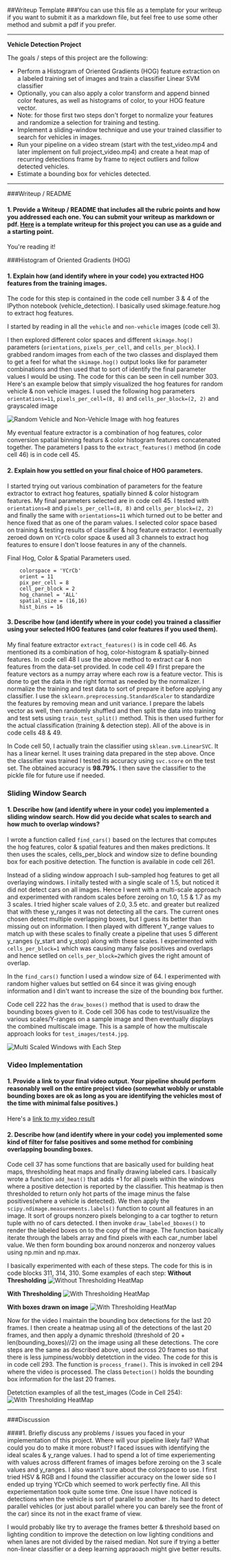##Writeup Template
###You can use this file as a template for your writeup if you want to submit it as a markdown file, but feel free to use some other method and submit a pdf if you prefer.

---

**Vehicle Detection Project**

The goals / steps of this project are the following:

* Perform a Histogram of Oriented Gradients (HOG) feature extraction on a labeled training set of images and train a classifier Linear SVM classifier
* Optionally, you can also apply a color transform and append binned color features, as well as histograms of color, to your HOG feature vector. 
* Note: for those first two steps don't forget to normalize your features and randomize a selection for training and testing.
* Implement a sliding-window technique and use your trained classifier to search for vehicles in images.
* Run your pipeline on a video stream (start with the test_video.mp4 and later implement on full project_video.mp4) and create a heat map of recurring detections frame by frame to reject outliers and follow detected vehicles.
* Estimate a bounding box for vehicles detected.
---
###Writeup / README

#### 1. Provide a Writeup / README that includes all the rubric points and how you addressed each one.  You can submit your writeup as markdown or pdf.  [Here](https://github.com/udacity/CarND-Vehicle-Detection/blob/master/writeup_template.md) is a template writeup for this project you can use as a guide and a starting point.  

You're reading it!

###Histogram of Oriented Gradients (HOG)

#### 1. Explain how (and identify where in your code) you extracted HOG features from the training images.

The code for this step is contained in the code cell number 3 & 4 of the IPython notebook (vehicle_detection). I basically used skimage.feature.hog to extract hog features.

I started by reading in all the `vehicle` and `non-vehicle` images (code cell 3).


I then explored different color spaces and different `skimage.hog()` parameters (`orientations`, `pixels_per_cell`, and `cells_per_block`).  I grabbed random images from each of the two classes and displayed them to get a feel for what the `skimage.hog()` output looks like for parameter combinations and then used that to sort of identify the final parameter values I would be using. The code for this can be seen in cell number 303. Here's an example below that simply visualized the hog features for random vehicle & non vehicle images. I used the following hog parameters `orientations=11`, `pixels_per_cell=(8, 8)` and `cells_per_block=(2, 2)` and grayscaled image

![Random Vehicle and Non-Vehicle Image with hog features](output_images/random.png?raw=true)

My eventual feature extractor is a combination of hog features, color conversion spatial binning featurs & color histogram features concatenated together. The parameters I pass to the `extract_features()` method (in code cell 46) is in code cell 45.

#### 2. Explain how you settled on your final choice of HOG parameters.

I started trying out various combination of parameters for the feature extractor to extract hog features, spatially binned & color histogram features. My final parameters selected are in code cell 45.
I tested with `orientations=8` and `pixels_per_cell=(8, 8)` and `cells_per_block=(2, 2)` and finally the same with `orientations=11` which turned out to be better and hence fixed that as one of the param values.
I selected color space based on training & testing results of classifier & hog feature extractor. I eventually zeroed down on `YCrCb` color space & used all 3 channels to extract hog features to ensure I don't loose features in any of the channels.

Final Hog, Color & Spatial Parameters used.
````
    colorspace = 'YCrCb'
    orient = 11
    pix_per_cell = 8
    cell_per_block = 2
    hog_channel = 'ALL'
    spatial_size = (16,16)
    hist_bins = 16
````

#### 3. Describe how (and identify where in your code) you trained a classifier using your selected HOG features (and color features if you used them).

My final feature extractor `extract_features()` is in code cell 46. As mentioned its a combination of hog, color-histogram & spatially-binned features.
In code cell 48 I use the above method to extract car & non features from the data-set provided.
In code cell 49 I first prepare the feature vectors as a numpy array where each row is a feature vector. This is done to get the data in the right format as needed by the normalizer. I normalize the training and test data to sort of prepare it before applying any classifier.
I use the `sklearn.preprocessing.StandardScaler` to standardize the features by removing mean and unit variance.
I prepare the labels vector as well, then randomly shuffled and then split the data into training and test sets using `train_test_split()` method. This is then used further for the actual classification (training & detection step). All of the above is in code cells 48 & 49.

In Code cell 50, I actually train the classifier using `sklean.svm.LinearSVC`. It has a linear kernel. It uses training data prepared in the step above.
Once the classifier was trained I tested its accuracy using `svc.score` on the test set. The obtained accuracy is **98.79%**. I then save the classifier to the pickle file for future use if needed.

### Sliding Window Search

#### 1. Describe how (and identify where in your code) you implemented a sliding window search.  How did you decide what scales to search and how much to overlap windows?

I wrote a function called `find_cars()` based on the lectures that computes the hog features, color & spatial features and then makes predictions. It then uses the scales, cells_per_block and window size to define bounding box for each positive detection. The function is available in code cell 261.

Instead of a sliding window approach I sub-sampled hog features to get all overlaying windows. I initally tested with a single scale of 1.5, but noticed it did not detect cars on all images. Hence I went with a multi-scale approach and experimented with random scales before zeroing on 1.0, 1.5 & 1.7 as my 3 scales. I tried higher scale values of 2.0, 3.5 etc. and greater but realized that with these y_ranges it was not detecting all the cars. The current ones chosen detect multiple overlapping boxes, but I guess its better than missing out on information. I then played with different Y_range values to match up with these scales to finally create a pipeline that uses 5 different y_ranges (y_start and y_stop) along with these scales. I experimented with `cells_per_block=1` which was causing many false positives and overlaps and hence setlled on `cells_per_block=2`which gives the right amount of overlap.

In the `find_cars()` function I used a window size of 64. I experimented with random higher values but settled on 64 since it was giving enough information and I din't want to increase the size of the bounding box further.

Code cell 222 has the `draw_boxes()` method that is used to draw the bounding boxes given to it.
Code cell 306 has code to test/visualize the various scales/Y-ranges on a sample image and then eventually displays the combined multiscale image.
This is a sample of how the multiscale approach looks for `test_images/test4.jpg`.

![Multi Scaled Windows with Each Step](output_images/find_cars.png?raw=true)



### Video Implementation

#### 1. Provide a link to your final video output.  Your pipeline should perform reasonably well on the entire project video (somewhat wobbly or unstable bounding boxes are ok as long as you are identifying the vehicles most of the time with minimal false positives.)

Here's a [link to my video result](https://youtu.be/htPAVNBgszU)

#### 2. Describe how (and identify where in your code) you implemented some kind of filter for false positives and some method for combining overlapping bounding boxes.

Code cell 37 has some functions that are basically used for building heat maps, thresholding heat maps and finally drawing labeled cars.
I basically wrote a function `add_heat()` that adds +1 for all pixels within the windows where a positive detection is reported by the classifier. This heatmap is then thresholded to return only hot parts of the image minus the false positives(where a vehicle is detected). We then apply the `scipy.ndimage.measurements.labels()` function to count all features in an image. It sort of groups nonzero pixels belonging to a car togther to return tuple with no of cars detected. I then invoke `draw_labeled_bboxes()` to render the labeled boxes on to the copy of the image. The function basically iterate through the labels array and find pixels with each car_number label value. We then form bounding box around nonzerox and nonzeroy values using np.min and np.max.

I basically experimented with each of these steps. The code for this is in code blocks 311, 314, 310. Some examples of each step:
**Without Thresholding**
![Without Thresholding HeatMap](output_images/without_thresholding.png?raw=true)

**With Thresholding**
![With Thresholding HeatMap](output_images/with_thresholding.png?raw=true)

**With boxes drawn on image**
![With Thresholding HeatMap](output_images/final_withboxes.png?raw=true)

Now for the video I maintain the bounding box detections for the last 20 frames. I then create a heatmap using all of the detections of the last 20 frames, and then apply a dynamic threshold (threshold of 20 + len(bounding_boxes)//2) on the image using all these detections.
The core steps are the same as described above, used across 20 frames so that there is less jumpiness/wobbly detetction in the video.
The code for this is in code cell 293. The function is `process_frame()`. This is invoked in cell 294 where the video is processed. The class `Detection()` holds the bounding box information for the last 20 frames.

Detetction examples of all the test_images (Code in Cell 254):
![With Thresholding HeatMap](output_images/all_test_images.png?raw=true)

---

###Discussion

####1. Briefly discuss any problems / issues you faced in your implementation of this project.  Where will your pipeline likely fail?  What could you do to make it more robust?
I faced issues with identifying the ideal scales & y_range values. I had to spend a lot of time experiementing with values across different frames of images before zeroing on the 3 scale values and y_ranges. I also wasn't sure about the colorspace to use. I first tried HSV & RGB and I found the classifier accuracy on the lower side so I ended up trying YCrCb which seemed to work perfectly fine. All this experiementation took quite some time.
One issue I have noticed is detections when the vehicle is sort of parallel to another . Its hard to detect parallel vehicles (or just about parallel where you can barely see the front of the car) since its not in the exact frame of view.

I would probably like try to average the frames better & threshold based on lighting condition to improve the detection on low lighting conditions and when lanes are not divided by the raised median. 
Not sure if trying a better non-linear classifier or a deep learning appraoach might give better results.


